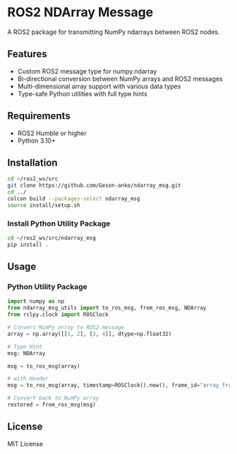 # ROS2 NDArray Message

A ROS2 package for transmitting NumPy ndarrays between ROS2 nodes.

## Features

- Custom ROS2 message type for numpy.ndarray
- Bi-directional conversion between NumPy arrays and ROS2 messages
- Multi-dimensional array support with various data types
- Type-safe Python utilities with full type hints

## Requirements

- ROS2 Humble or higher
- Python 3.10+

## Installation

```bash
cd ~/ros2_ws/src
git clone https://github.com/Geson-anko/ndarray_msg.git
cd ../
colcon build --packages-select ndarray_msg
source install/setup.sh
```

### Install Python Utility Package

```bash
cd ~/ros2_ws/src/ndarray_msg
pip install .
```

## Usage

### Python Utility Package

```python
import numpy as np
from ndarray_msg_utils import to_ros_msg, from_ros_msg, NDArray
from rclpy.clock import ROSClock

# Convert NumPy array to ROS2 message
array = np.array([[1, 2], [3, 4]], dtype=np.float32)

# Type Hint
msg: NDArray

msg = to_ros_msg(array)

# with Header
msg = to_ros_msg(array, timestamp=ROSClock().now(), frame_id="array_frame")

# Convert back to NumPy array
restored = from_ros_msg(msg)
```

## License

MIT License
